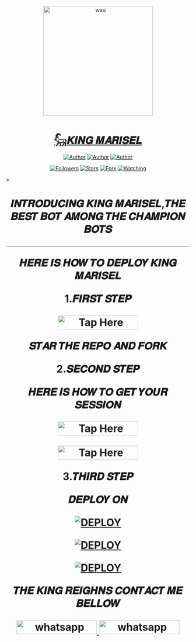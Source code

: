 ## 
<p align="center">  
  <a href="https://whatsapp.com/channel/0029Vajvy2kEwEjwAKP4SI0x">
    <img alt="wasi" height="300" src="https://telegra.ph/file/3b20d3e67948683aff867.jpg">
    <h1 align="center">𓃵𝑲𝑰𝑵𝑮 𝑴𝑨𝑹𝑰𝑺𝑬𝑳</h1>
  </a>
</p>
<p align="center">
<a href="https://github.com/betingrich"><img title="Author" src="https://img.shields.io/badge/betingrich-black?style=for-the-badge&logo=Github"></a> <a href="https://whatsapp.com/channel/0029Vajvy2kEwEjwAKP4SI0x"><img title="Author" src="https://img.shields.io/badge/CHANNEL-black?style=for-the-badge&logo=whatsapp"></a> <a href="https://wa.me/254740007567"><img title="Author" src="https://img.shields.io/badge/CHAT US-black?style=for-the-badge&logo=whatsapp"></a>
<p/>
<p align="center">
<a href="https://github.com/betingrich/King/tree/main?tab=followers"><img title="Followers" src="https://img.shields.io/github/followers/betingrich?label=Followers&style=social"></a>
<a href="https://github.com/betingrich/King/tree/main/stargazers/"><img title="Stars" src="https://img.shields.io/github/stars/betingrich/King?&style=social"></a>
<a href="https://github.com/betingrich/King/tree/main/network/members"><img title="Fork" src="https://img.shields.io/github/forks/betingrich/King?style=social"></a>
<a href="https://github.com/betingrich/King/tree/main/watchers"><img title="Watching" src="https://img.shields.io/github/watchers/betingrich/King?label=Watching&style=social"></a>
</p>></a>                     

   <h1 align="center" 
<p align="center"> 𝑰𝑵𝑻𝑹𝑶𝑫𝑼𝑪𝑰𝑵𝑮 <b>𝑲𝑰𝑵𝑮 𝑴𝑨𝑹𝑰𝑺𝑬𝑳</b>,𝑻𝑯𝑬 𝑩𝑬𝑺𝑻 𝑩𝑶𝑻 𝑨𝑴𝑶𝑵𝑮 𝑻𝑯𝑬 𝑪𝑯𝑨𝑴𝑷𝑰𝑶𝑵 𝑩𝑶𝑻𝑺</p>


    
 
 



---




<p align="center">
 𝑯𝑬𝑹𝑬 𝑰𝑺 𝑯𝑶𝑾 𝑻𝑶 𝑫𝑬𝑷𝑳𝑶𝒀 𝑲𝑰𝑵𝑮 𝑴𝑨𝑹𝑰𝑺𝑬𝑳


<p align="center">
1.𝑭𝑰𝑹𝑺𝑻 𝑺𝑻𝑬𝑷

<p align="center">
<a href="https://github.com/betingrich/King/tree/main/fork"><img title="Tap Here Open Session Site" src="https://img.shields.io/badge/𝑭𝑶𝑹𝑲 𝑻𝑯𝑰𝑺 𝑹𝑬𝑷𝑶-h?color=red&style=for-the-badge&logo=msi" width="220" height="38.45"/></a></p>
</p>

<p align="center">
𝑺𝑻𝑨𝑹 𝑻𝑯𝑬 𝑹𝑬𝑷𝑶 𝑨𝑵𝑫 𝑭𝑶𝑹𝑲


<p align="center">
 2.𝑺𝑬𝑪𝑶𝑵𝑫 𝑺𝑻𝑬𝑷

<p align="center">
 𝑯𝑬𝑹𝑬 𝑰𝑺 𝑯𝑶𝑾 𝑻𝑶 𝑮𝑬𝑻 𝒀𝑶𝑼𝑹 𝑺𝑬𝑺𝑺𝑰𝑶𝑵
 

<p align="center">
<a href="https://sessionscan-04c44ec7176a.herokuapp.com/"><img title="Tap Here Open Session Site" src="https://img.shields.io/badge/𝑸𝑹 𝑪𝑶𝑫𝑬-h?color=red&style=for-the-badge&logo=msi" width="220" height="38.45"/></a></p>
</p>
 
<p align="center">
<a href="https://sessionscan-04c44ec7176a.herokuapp.com/"><img title="Tap Here Open Session Site" src="https://img.shields.io/badge/𝑷𝑨𝑹𝑰𝑵𝑮 𝑪𝑶𝑫𝑬-h?color=red&style=for-the-badge&logo=msi" width="220" height="38.45"/></a></p>
</p>
<p align="center">
3.𝑻𝑯𝑰𝑹𝑫 𝑺𝑻𝑬𝑷

<p align="center">
𝑫𝑬𝑷𝑳𝑶𝒀 𝑶𝑵
<p align="center">
 <a
      href='https://dashboard.heroku.com/new?template=https://github.com/betingrich/King/tree/main' target="_blank"><img alt='DEPLOY' src='https://img.shields.io/badge/-𝑯𝑬𝑹𝑶𝑲𝑼-purple?style=for-the-badge&logo=heroku&logoColor=white'/></a>


<p align="center"> 
<a href='https://wa.link/e9lbut' target="_blank"><img alt='DEPLOY' src='https://img.shields.io/badge/- 𝑹𝑨𝑰𝑳𝑾𝑨𝒀-purple?style=for-the-badge&logo=railway&logoColor=white'/></a>

<p align="center">
<a href='https://wa.link/e9lbut' target="_blank"><img alt='DEPLOY' src='https://img.shields.io/badge/-   𝑲𝑶𝒀𝑬𝑩 -red?style=for-the-badge&logo=koyeb&logoColor=white'/></a>








 𝑻𝑯𝑬 𝑲𝑰𝑵𝑮 𝑹𝑬𝑰𝑮𝑯𝑵𝑺
𝑪𝑶𝑵𝑻𝑨𝑪𝑻 𝑴𝑬 𝑩𝑬𝑳𝑳𝑶𝑾

<a href="https://whatsapp.com/channel/0029Vajvy2kEwEjwAKP4SI0x" target="_blank">
    <img alt="whatsapp Group" src="https://img.shields.io/badge/ King Marisel -25D366?style=for-the-badge&logo=whatsapp&logoColor=white" width="220" height="38.45"/>


  

<a href="https://whatsapp.com/channel/0029Vajvy2kEwEjwAKP4SI0x" target="_blank">
    <img alt="whatsapp Group" src="https://img.shields.io/badge/ KING MARISEL -25D366?style=for-the-badge&logo=whatsapp&logoColor=white" width="220" height="38.45"/>
 
     

